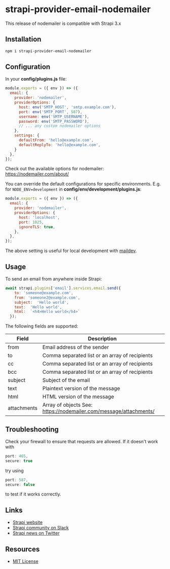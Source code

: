 # strapi-provider-email-nodemailer

This release of nodemailer is compatible with Strapi 3.x

## Installation

```bash
npm i strapi-provider-email-nodemailer
```

## Configuration

In your **config/plugins.js** file:
```js
module.exports = ({ env }) => ({
  email: {
    provider: 'nodemailer',
    providerOptions: {
      host: env('SMTP_HOST', 'smtp.example.com'),
      port: env('SMTP_PORT', 587),
      username: env('SMTP_USERNAME'),
      password: env('SMTP_PASSWORD'),
      // ... any custom nodemailer options
    },
    settings: {
      defaultFrom: 'hello@example.com',
      defaultReplyTo: 'hello@example.com',
    }
  },
});
```

Check out the available options for nodemailer: https://nodemailer.com/about/

You can override the default configurations for specific environments. E.g. for
`NODE_ENV=development` in **config/env/development/plugins.js**:
```js
module.exports = ({ env }) => ({
  email: {
    provider: 'nodemailer',
    providerOptions: {
      host: 'localhost',
      port: 1025,
      ignoreTLS: true,
    },
  },
});
```
The above setting is useful for local development with
[maildev](https://github.com/maildev/maildev).


## Usage


To send an email from anywhere inside Strapi:
```js
await strapi.plugins['email'].services.email.send({
    to: 'someone@example.com',
    from: 'someone2@example.com',
    subject:  'Hello world',
    text:  'Hello world',
    html:  `<h4>Hello world</h4>`
  });
```   

The following fields are supported:

| Field  | Description |
| ------------- | ------------- |
| from | Email address of the sender|
| to | Comma separated list or an array of recipients |
| cc | Comma separated list or an array of recipients |
| bcc | Comma separated list or an array of recipients |
| subject | Subject of the email |
| text | Plaintext version of the message |
| html | HTML version of the message |
| attachments | Array of objects See: https://nodemailer.com/message/attachments/ |

## Troubleshooting
Check your firewall to ensure that requests are allowed. If it doesn't work with 
```js
port: 465,
secure: true
```
try using
```js
port: 587,
secure: false
```
to test if it works correctly.

## Links

- [Strapi website](http://strapi.io/)
- [Strapi community on Slack](http://slack.strapi.io)
- [Strapi news on Twitter](https://twitter.com/strapijs)

## Resources

- [MIT License](LICENSE.md)
